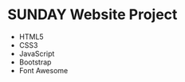 # SUNDAY Website Project
 
 <ul>
  <li>HTML5</li>
  <li>CSS3</li>
  <li>JavaScript</li>
  <li>Bootstrap</li>
  <li>Font Awesome</li>
 </ul>
